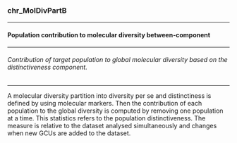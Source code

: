 ### chr_MolDivPartB



------
#### Population contribution to molecular diversity between-component



------
###### Contribution of target population to global molecular diversity based on the distinctiveness component.



------
A molecular diversity partition into diversity per se and distinctiness is defined by using molecular markers. Then the contribution of each population to the global diversity is computed by removing one population at a time. This statistics refers to the population distinctiveness. The measure is relative to the dataset analysed simultaneously and changes when new GCUs are added to the dataset.